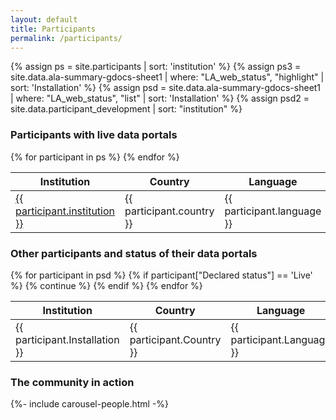 ```yaml
---
layout: default
title: Participants
permalink: /participants/
---
```

{% assign ps = site.participants | sort: 'institution' %}
{% assign ps3 = site.data.ala-summary-gdocs-sheet1 | where: "LA_web_status", "highlight" | sort: 'Installation' %}
{% assign psd = site.data.ala-summary-gdocs-sheet1 | where: "LA_web_status", "list"  | sort: 'Installation' %}
{% assign psd2 = site.data.participant_development | sort: "institution" %}

### Participants with live data portals

<div class="table-responsive">
	<table class="table table-bordered table-hover"> 
		<thead class="thead-light">
			<tr>
				<th> Institution </th>
				<th> Country </th>
				<th> Language </th>
				<th> Contact </th>
				<th> Year </th>
			</tr>
		</thead>
		<tbody>
			{% for participant in ps %}
			<tr> 
				<td scope="row" >
					<a href="{{ participant.url | relative_url }}">
						{{ participant.institution }}
					</a>
				</td>
				<td> 
					{{ participant.country }}
				</td>
				<td>
					{{ participant.language }}
				</td>
				<td class="column-centered">
                   {% if participant.support %}
					<a href="mailto:{{ participant.support | encode_email }}" title="Contact {{ participant.institution }}"><i class="mdi mdi-email-outline participant-email-icon" aria-hidden="true"></i></a>
					{% endif %}
				</td>
				<td class="column-centered">
					{{ participant.year }}
				</td>
			</tr>
			{% endfor %}
		</tbody>
	</table>
</div>

### Other participants and status of their data portals

<div class="table-responsive">
	<table class="table table-bordered table-hover">
		<thead class="thead-light">
			<tr>
				<th> Institution </th>
				<th> Country </th>
				<th> Language </th>
				<th> Status </th>
			</tr>
		</thead>
		<tbody>
			{% for participant in psd %}
			{% if participant["Declared status"] == 'Live' %}
			{% continue %}
			{% endif %}	
			<tr> 
				<td scope="row" >
					{{ participant.Installation }}
				</td>
				<td> 
					{{ participant.Country }}
				</td>
				<td>
					{{ participant.Language }}
				</td>
				<td>
					{{ participant["Declared status"] }}
				</td>
			</tr>
			{% endfor %}
		</tbody>
	</table>
</div>

### The community in action

<section>
{%- include carousel-people.html -%}
</section>
